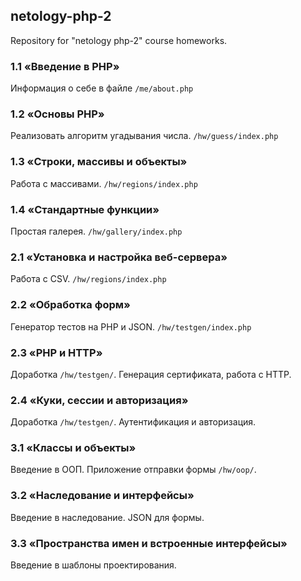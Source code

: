 ## netology-php-2
Repository for "netology php-2" course homeworks.

### 1.1 «Введение в PHP»
Информация о себе в файле `/me/about.php`

### 1.2 «Основы PHP»
Реализовать алгоритм угадывания числа. `/hw/guess/index.php`

### 1.3 «Строки, массивы и объекты»
Работа с массивами. `/hw/regions/index.php`

### 1.4 «Стандартные функции»
Простая галерея. `/hw/gallery/index.php`

### 2.1 «Установка и настройка веб-сервера»
Работа с CSV. `/hw/regions/index.php`

### 2.2 «Обработка форм»
Генератор тестов на PHP и JSON. `/hw/testgen/index.php`

### 2.3 «PHP и HTTP»
Доработка `/hw/testgen/`. Генерация сертификата, работа с HTTP.

### 2.4 «Куки, сессии и авторизация»
Доработка `/hw/testgen/`. Аутентификация и авторизация.

### 3.1 «Классы и объекты»
Введение в ООП. Приложение отправки формы `/hw/oop/`.

### 3.2 «Наследование и интерфейсы»
Введение в наследование. JSON для формы.

### 3.3 «Пространства имен и встроенные интерфейсы»
Введение в шаблоны проектирования.